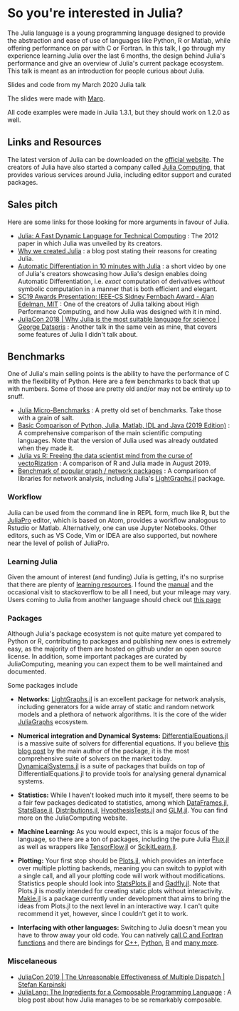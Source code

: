 # So you're interested in Julia?

The Julia language is a young programming language designed to provide the abstraction and ease of use of languages like Python, R or Matlab, while offering performance on par with C or Fortran. In this talk, I go through my experience learning Julia over the last 6 months, the design behind Julia's performance and give an overview of Julia's current package ecosystem. This talk is meant as an introduction for people curious about Julia.

Slides and code from my March 2020 Julia talk

The slides were made with [Marp](https://marp.app/).

All code examples were made in Julia 1.3.1, but they should work on 1.2.0 as well.

## Links and Resources
The latest version of Julia can be downloaded on the [official website](https://julialang.org/). The creators of Julia have also started a company called [Julia Computing](https://juliacomputing.com/), that provides various services around Julia, including editor support and curated packages.

## Sales pitch
Here are some links for those looking for more arguments in favour of Julia. 

* [Julia:  A Fast Dynamic Language for Technical Computing](https://arxiv.org/pdf/1209.5145.pdf) : The 2012 paper in which Julia was unveiled by its creators.
* [Why we created Julia](https://julialang.org/blog/2012/02/why-we-created-julia/) : a blog post stating their reasons for creating Julia.
* [Automatic Differentiation in 10 minutes with Julia](https://www.youtube.com/watch?v=vAp6nUMrKYg) : a short video by one of Julia's creators showcasing how Julia's design enables doing Automatic Differentiation, i.e. *exact* computation of derivatives *without* symbolic computation in a manner that is both efficient and elegant.
* [SC19 Awards Presentation: IEEE-CS Sidney Fernbach Award - Alan Edelman, MIT](https://www.youtube.com/watch?v=nwdGsz4rc3Q) : One of the creators of Julia talking about High Performance Computing, and how Julia was designed with it in mind.
* [JuliaCon 2018 | Why Julia is the most suitable language for science | George Datseris](https://www.youtube.com/watch?v=7y-ahkUsIrY) : Another talk in the same vein as mine, that covers some features of Julia I didn't talk about.

## Benchmarks
One of Julia's main selling points is the ability to have the performance of C with the flexibility of Python. Here are a few benchmarks to back that up with numbers. Some of those are pretty old and/or may not be entirely up to snuff.
* [Julia Micro-Benchmarks](https://julialang.org/benchmarks/) : A pretty old set of benchmarks. Take those with a grain of salt.
* [Basic Comparison of Python, Julia, Matlab, IDL and Java (2019 Edition)](https://modelingguru.nasa.gov/docs/DOC-2783) : A comprehensive comparison of the main scientific computing languages. Note that the version of Julia used was already outdated when they made it.
* [Julia vs R: Freeing the data scientist mind from the curse of vectoRization](https://towardsdatascience.com/freeing-the-data-scientist-mind-from-the-curse-of-vectorization-11634c370107) : A comparison of R and Julia made in August 2019.
* [Benchmark of popular graph / network packages](https://github.com/timlrx/graph-benchmarks) : A comparison of libraries for network analysis, including Julia's [LightGraphs.jl](https://github.com/JuliaGraphs/LightGraphs.jl) package.

### Workflow
Julia can be used from the command line in REPL form, much like R, but the [JuliaPro](https://juliacomputing.com/products/juliapro) editor, which is based on Atom, provides a workflow analogous to Rstudio or Matlab. Alternatively, one can use Jupyter Notebooks. Other editors, such as VS Code, Vim or IDEA are also supported, but nowhere near the level of polish of JuliaPro.

### Learning Julia
Given the amount of interest (and funding) Julia is getting, it's no surprise that there are plenty of [learning resources](https://julialang.org/learning/). I found the [manual](https://docs.julialang.org/en/v1/) and the occasional visit to stackoverflow to be all I need, but your mileage may vary. Users coming to Julia from another language should check out [this page](https://docs.julialang.org/en/v1/manual/noteworthy-differences/)

### Packages
Although Julia's package ecosystem is not quite mature yet compared to Python or R, contributing to packages and publishing new ones is extremely easy, as the majority of them are hosted on github under an open source license. In addition, some important packages are curated by JuliaComputing, meaning you can expect them to be well maintained and documented.

Some packages include

* **Networks:** [LightGraphs.jl](https://github.com/JuliaGraphs/LightGraphs.jl) is an excellent package for network analysis, including generators for a wide array of static and random network models and a plethora of network algorithms. It is the core of the wider [JuliaGraphs](https://juliagraphs.github.io/) ecosystem.

* **Numerical integration and Dynamical Systems:** [DifferentialEquations.jl](https://docs.juliadiffeq.org/dev/index) is a massive suite of solvers for differential equations. If you believe [this blog post](http://www.stochasticlifestyle.com/comparison-differential-equation-solver-suites-matlab-r-julia-python-c-fortran/) by the main author of the package, it is the most comprehensive suite of solvers on the market today. [DynamicalSystems.jl](https://juliadynamics.github.io/DynamicalSystems.jl/latest/) is a suite of packages that builds on top of DifferentialEquations.jl to provide tools for analysing general dynamical systems.

* **Statistics:** While I haven't looked much into it myself, there seems to be a fair few packages dedicated to statistics, among which [DataFrames.jl](https://github.com/JuliaData/DataFrames.jl), [StatsBase.jl](https://github.com/JuliaStats/StatsBase.jl), [Distributions.jl](https://github.com/JuliaStats/Distributions.jl), [HypothesisTests.jl](https://github.com/JuliaStats/HypothesisTests.jl) and [GLM.jl](https://github.com/JuliaStats/GLM.jl). You can find more on the JuliaComputing website.

* **Machine Learning:** As you would expect, this is a major focus of the language, so there are a ton of packages, including the pure Julia [Flux.jl](https://github.com/FluxML/Flux.jl) as well as wrappers like [TensorFlow.jl](https://github.com/malmaud/TensorFlow.jl) or [ScikitLearn.jl](https://github.com/cstjean/ScikitLearn.jl).

* **Plotting:** 
Your first stop should be [Plots.jl](https://github.com/JuliaPlots/Plots.jl), which provides an interface over multiple plotting backends, meaning you can switch to pyplot with a single call, and all your plotting code will work without modifications. Statistics people should look into [StatsPlots.jl](https://github.com/JuliaPlots/StatsPlots.jl) and [Gadfly.jl](http://gadflyjl.org/stable/). Note that Plots.jl is mostly intended for creating static plots without interactivity. [Makie.jl](http://makie.juliaplots.org/stable/index.html) is a package currently under development that aims to bring the ideas from Plots.jl to the next level in an interactive way. I can't quite recommend it yet, however, since I couldn't get it to work.

* **Interfacing with other languages:**
Switching to Julia doesn't mean you have to throw away your old code. You can natively [call C and Fortran functions](https://docs.julialang.org/en/v1/manual/calling-c-and-fortran-code/index.html) and there are bindings for [C++](https://github.com/JuliaInterop/Cxx.jl), [Python](https://github.com/JuliaPy/PyCall.jl), [R](https://github.com/JuliaInterop/RCall.jl) and [many more](https://github.com/JuliaInterop).

### Miscelaneous
* [JuliaCon 2019 | The Unreasonable Effectiveness of Multiple Dispatch | Stefan Karpinski](https://www.youtube.com/watch?v=kc9HwsxE1OY)
* [JuliaLang: The Ingredients for a Composable Programming Language](https://white.ucc.asn.au/2020/02/09/whycompositionaljulia.html) : A blog post about how Julia manages to be se remarkably composable.
